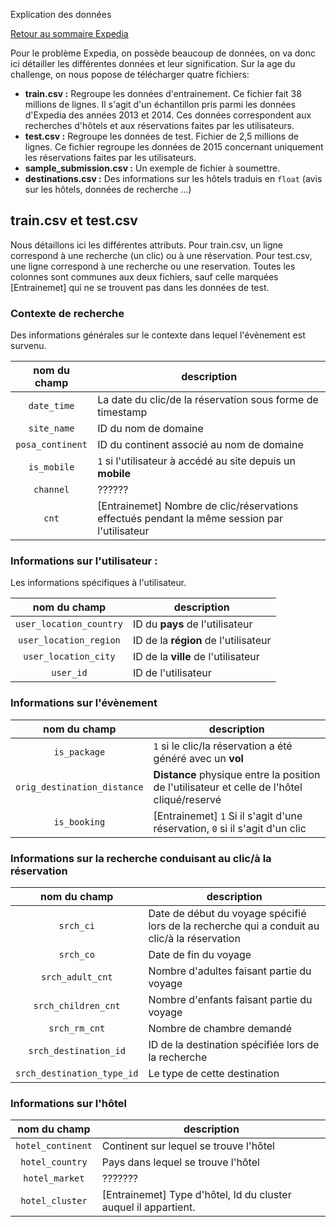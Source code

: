 Explication des données

[Retour au sommaire Expedia](expedia_sommaire.md)

Pour le problème Expedia, on possède beaucoup de données, on va donc ici détailler les différentes données et leur signification.
Sur la age du challenge, on nous popose de télécharger quatre fichiers:

* **train.csv :** Regroupe les données d'entrainement. Ce fichier fait 38 millions de lignes. Il s'agit d'un échantillon pris parmi les données d'Expedia des années 2013 et 2014. Ces données correspondent aux recherches d'hôtels et aux réservations faites par les utilisateurs.
* **test.csv :** Regroupe les données de test. Fichier de 2,5 millions de lignes. Ce fichier regroupe les données de 2015 concernant uniquement les réservations faites par les utilisateurs.
* **sample_submission.csv :** Un exemple de fichier à soumettre.
* **destinations.csv :** Des informations sur les hôtels traduis en `float` (avis sur les hôtels, données de recherche ...)

## train.csv et test.csv

Nous détaillons ici les différentes attributs. Pour train.csv, un ligne correspond à une recherche (un clic) ou à une réservation. Pour test.csv, une ligne correspond à une recherche ou une reservation. Toutes les colonnes sont communes aux deux fichiers, sauf celle marquées [Entrainemet] qui ne se trouvent pas dans les données de test.

### Contexte de recherche

Des informations générales sur le contexte dans lequel l'évènement est survenu.

nom du champ                | description
:--------------------------:|------------
`date_time`                 | La date du clic/de la réservation sous forme de timestamp
`site_name`                 | ID du nom de domaine
`posa_continent`            | ID du continent associé au nom de domaine
`is_mobile`                 | `1` si l'utilisateur à accédé au site depuis un **mobile**
`channel`                   | ??????
`cnt`                       | [Entrainemet] Nombre de clic/réservations effectués pendant la même session par l'utilisateur

### Informations sur l'utilisateur :

Les informations spécifiques à l'utilisateur.

nom du champ                | description
:--------------------------:|------------
`user_location_country`     | ID du **pays** de l'utilisateur
`user_location_region`      | ID de la **région** de l'utilisateur
`user_location_city`        | ID de la **ville** de l'utilisateur
`user_id`                   | ID de l'utilisateur

### Informations sur l'évènement

nom du champ                | description
:--------------------------:|------------
`is_package`                | `1` si le clic/la réservation a été généré avec un **vol**
`orig_destination_distance` | **Distance** physique entre la position de l'utilisateur et celle de l'hôtel cliqué/reservé
`is_booking`                | [Entrainemet] `1` Si il s'agit d'une réservation, `0` si il s'agit d'un clic

### Informations sur la recherche conduisant au clic/à la réservation

nom du champ                | description
:--------------------------:|------------
`srch_ci`                   | Date de début du voyage spécifié lors de la recherche qui a conduit au clic/à la réservation
`srch_co`                   | Date de fin du voyage
`srch_adult_cnt`            | Nombre d'adultes faisant partie du voyage
`srch_children_cnt`         | Nombre d'enfants faisant partie du voyage
`srch_rm_cnt`               | Nombre de chambre demandé
`srch_destination_id`       | ID de la destination spécifiée lors de la recherche
`srch_destination_type_id`  | Le type de cette destination

### Informations sur l'hôtel

nom du champ                | description
:--------------------------:|------------
`hotel_continent`           | Continent sur lequel se trouve l'hôtel
`hotel_country`             | Pays dans lequel se trouve l'hôtel
`hotel_market`              | ???????
`hotel_cluster`             | [Entrainemet] Type d'hôtel, Id du cluster auquel il appartient.

